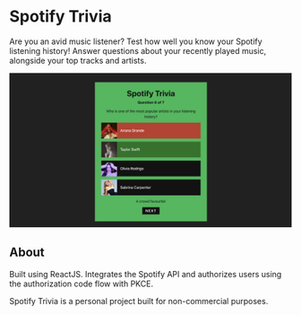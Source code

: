 # Spotify Trivia
Are you an avid music listener? Test how well you know your Spotify listening history! Answer questions about your recently played music, alongside your top tracks and artists.

![Screenshot of ](public/q6-screenshot.png)

## About
Built using ReactJS. Integrates the Spotify API and authorizes users using the authorization code flow with PKCE.

Spotify Trivia is a personal project built for non-commercial purposes.

